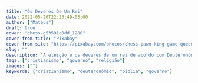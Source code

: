 ```yaml
---
title: "Os Deveres De Um Rei"
date: 2022-05-26T22:23:49-03:00
author: ["Mateus"]
draft: true
cover: "chess-g53591c0dd_1280"
cover-from-title: "Pixabay"
cover-from-site: "https://pixabay.com/photos/chess-pawn-king-game-queen-1483735/"
slug: ""
description: "A eleição e os deveres de um rei de acordo com Deuteronômio 17:14-20"
tags: ["cristianismo", "governo", "religião"]
images: [""]
keywords: ["cristianismo", "deuteronômio", "bíblia", "governo"]
---
```


